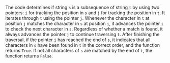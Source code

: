 The code determines if string `s` is a subsequence of string `t` by using two pointers: `i` for tracking the position in `s` and `j` for tracking the position in `t`. 
It iterates through `t` using the pointer `j`. 
Whenever the character in `t` at position `j` matches the character in `s` at position `i`, it advances the pointer `i` to check the next character in `s`. 
Regardless of whether a match is found, it always advances the pointer `j` to continue traversing `t`. 
After finishing the traversal, if the pointer `i` has reached the end of `s`, it indicates that all characters in `s` have been found in `t` in the correct order, and the function returns `True`. 
If not all characters of `s` are matched by the end of `t`, the function returns `False`.
